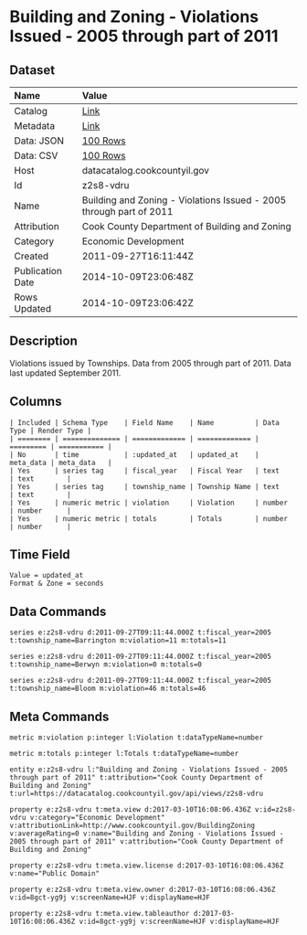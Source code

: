 # Building and Zoning - Violations Issued - 2005 through part of 2011

## Dataset

| Name | Value |
| :--- | :---- |
| Catalog | [Link](https://catalog.data.gov/dataset/building-and-zoning-violations-issued-2005-through-part-of-2011-da8d1) |
| Metadata | [Link](https://datacatalog.cookcountyil.gov/api/views/z2s8-vdru) |
| Data: JSON | [100 Rows](https://datacatalog.cookcountyil.gov/api/views/z2s8-vdru/rows.json?max_rows=100) |
| Data: CSV | [100 Rows](https://datacatalog.cookcountyil.gov/api/views/z2s8-vdru/rows.csv?max_rows=100) |
| Host | datacatalog.cookcountyil.gov |
| Id | z2s8-vdru |
| Name | Building and Zoning - Violations Issued - 2005 through part of 2011 |
| Attribution | Cook County Department of Building and Zoning |
| Category | Economic Development |
| Created | 2011-09-27T16:11:44Z |
| Publication Date | 2014-10-09T23:06:48Z |
| Rows Updated | 2014-10-09T23:06:42Z |

## Description

Violations issued by Townships. Data from 2005 through part of 2011. Data last updated September 2011.

## Columns

```ls
| Included | Schema Type    | Field Name    | Name          | Data Type | Render Type |
| ======== | ============== | ============= | ============= | ========= | =========== |
| No       | time           | :updated_at   | updated_at    | meta_data | meta_data   |
| Yes      | series tag     | fiscal_year   | Fiscal Year   | text      | text        |
| Yes      | series tag     | township_name | Township Name | text      | text        |
| Yes      | numeric metric | violation     | Violation     | number    | number      |
| Yes      | numeric metric | totals        | Totals        | number    | number      |
```

## Time Field

```ls
Value = updated_at
Format & Zone = seconds
```

## Data Commands

```ls
series e:z2s8-vdru d:2011-09-27T09:11:44.000Z t:fiscal_year=2005 t:township_name=Barrington m:violation=11 m:totals=11

series e:z2s8-vdru d:2011-09-27T09:11:44.000Z t:fiscal_year=2005 t:township_name=Berwyn m:violation=0 m:totals=0

series e:z2s8-vdru d:2011-09-27T09:11:44.000Z t:fiscal_year=2005 t:township_name=Bloom m:violation=46 m:totals=46
```

## Meta Commands

```ls
metric m:violation p:integer l:Violation t:dataTypeName=number

metric m:totals p:integer l:Totals t:dataTypeName=number

entity e:z2s8-vdru l:"Building and Zoning - Violations Issued - 2005 through part of 2011" t:attribution="Cook County Department of Building and Zoning" t:url=https://datacatalog.cookcountyil.gov/api/views/z2s8-vdru

property e:z2s8-vdru t:meta.view d:2017-03-10T16:08:06.436Z v:id=z2s8-vdru v:category="Economic Development" v:attributionLink=http://www.cookcountyil.gov/BuildingZoning v:averageRating=0 v:name="Building and Zoning - Violations Issued - 2005 through part of 2011" v:attribution="Cook County Department of Building and Zoning"

property e:z2s8-vdru t:meta.view.license d:2017-03-10T16:08:06.436Z v:name="Public Domain"

property e:z2s8-vdru t:meta.view.owner d:2017-03-10T16:08:06.436Z v:id=8gct-yg9j v:screenName=HJF v:displayName=HJF

property e:z2s8-vdru t:meta.view.tableauthor d:2017-03-10T16:08:06.436Z v:id=8gct-yg9j v:screenName=HJF v:displayName=HJF
```